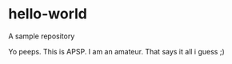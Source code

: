 # hello-world
A sample repository

Yo peeps. This is APSP. I am an amateur. That says it all i guess ;)
